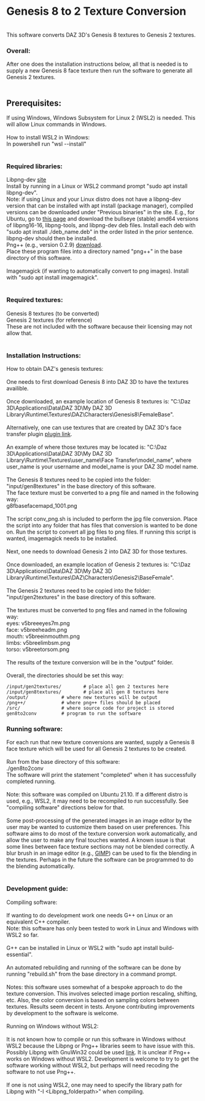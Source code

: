 # Genesis 8 to 2 Texture Conversion
<br>
This software converts DAZ 3D's Genesis 8 textures to Genesis 2 textures.<br>

### Overall:


After one does the installation instructions below, all that is needed is to supply a new Genesis 8 face texture then run the software to generate all Genesis 2 textures.<br>
<br>
## Prerequisites:


If using Windows, Windows Subsystem for Linux 2 (WSL2) is needed. This will allow Linux commands in Windows.<br>
<br>
How to install WSL2 in Windows:<br>
In powershell run "wsl --install"<br>
<br>
### Required libraries:

Libpng-dev [site](http://www.libpng.org/pub/png/libpng.html)<br>
Install by running in a Linux or WSL2 command prompt "sudo apt install libpng-dev".<br>
Note: if using Linux and your Linux distro does not have a libpng-dev version that can be installed with apt install (package manager), compiled versions can be downloaded under "Previous
binaries" in the site. E.g., for Ubuntu, go to [this page](http://packages.debian.org/search?keywords=libpng&suite=default&section=all&arch=any&searchon=names) and download the bullseye (stable) amd64 versions of libpng16-16, libpng-tools, and libpng-dev deb files. Install each deb with "sudo apt install ./deb_name.deb" in the order listed in the prior sentence. libpng-dev should then be installed.
<br>
Png++ (e.g., version 0.2.9) [download](https://www.nongnu.org/pngpp/).<br>
Place these program files into a directory named "png++" in the base directory of this software.<br>
<br>
Imagemagick (if wanting to automatically convert to png images). Install with "sudo apt install imagemagick".<br>
<br>
### Required textures:

Genesis 8 textures (to be converted)<br>
Genesis 2 textures (for reference)<br>
These are not included with the software because their licensing may not allow that.<br>
<br>
### Installation Instructions:

How to obtain DAZ's genesis textures:<br>
<br>
One needs to first download Genesis 8 into DAZ 3D to have the textures availible.<br>
<br>
Once downloaded, an example location of Genesis 8 textures is: "C:\Daz 3D\Applications\Data\DAZ 3D\My DAZ 3D Library\Runtime\Textures\DAZ\Characters\Genesis8\FemaleBase".<br>
<br>
Alternatively, one can use textures that are created by DAZ 3D's face transfer plugin [plugin link](https://www.daz3d.com/face-transfer-unlimited).<br>
<br>
An example of where those textures may be located is: "C:\Daz 3D\Applications\Data\DAZ 3D\My DAZ 3D Library\Runtime\Textures\user_name\Face Transfer\model_name", where user_name is your username and model_name is your DAZ 3D model name.<br>
<br>
The Genesis 8 textures need to be copied into the folder: "input/gen8textures" in the base directory of this software.<br>
The face texture must be converted to a png file and named in the following way:<br>
g8fbasefacemapd_1001.png<br>
<br> 
The script conv_png.sh is included to perform the jpg file conversion. Place the script into any folder that has files that conversion is wanted to be done on. Run the script to convert all jpg files to png files. If running this script is wanted, imagemagick needs to be installed.<br>
<br>
Next, one needs to download Genesis 2 into DAZ 3D for those textures.<br>
<br>
Once downloaded, an example location of Genesis 2 textures is: "C:\Daz 3D\Applications\Data\DAZ 3D\My DAZ 3D Library\Runtime\Textures\DAZ\Characters\Genesis2\BaseFemale".<br>
<br>
The Genesis 2 textures need to be copied into the folder: "input/gen2textures" in the base directory of this software.<br>
<br>
The textures must be converted to png files and named in the following way:<br>
eyes: v5breeeyes7m.png<br>
face: v5breeheadm.png<br>
mouth: v5breeinmouthm.png<br>
limbs: v5breelimbsm.png<br>
torso: v5breetorsom.png<br>
<br>
The results of the texture conversion will be in the "output" folder.<br>
<br>
Overall, the directories should be set this way:<br>
```
/input/gen2textures/		# place all gen 2 textures here
/input/gen8textures/		# place all gen 8 textures here
/output/			# where new textures will be output
/png++/				# where png++ files should be placed
/src/				# where source code for project is stored
gen8to2conv			# program to run the software
```

### Running software:

For each run that new texture conversions are wanted, supply a Genesis 8 face texture which will be used for all Genesis 2 textures to be created.<br>
<br>
Run from the base directory of this software:<br>
./gen8to2conv<br>
The software will print the statement "completed" when it has successfully completed running.<br>
<br>
Note: this software was compiled on Ubuntu 21.10. If a different distro is used, e.g., WSL2, it may need to be recompiled to run successfully. See "compiling software" directions below for that.<br>
<br>
Some post-processing of the generated images in an image editor by the user may be wanted to customize them based on user preferences. This software aims to do most of the texture conversion work automatically, and allow the user to make any final touches wanted. A known issue is that some lines between face texture sections may not be blended correctly. A blur brush in an image editor (e.g., [GIMP](https://www.gimp.org)) can be used to fix the blending in the textures. Perhaps in the future the software can be programmed to do the blending automatically.<br>
<br>
### Development guide:

Compiling software:<br>
<br>
If wanting to do development work one needs G++ on Linux or an equivalent C++ compiler.<br>
Note: this software has only been tested to work in Linux and Windows with WSL2 so far.<br>
<br>
G++ can be installed in Linux or WSL2 with "sudo apt install build-essential".<br>
<br>
An automated rebuilding and running of the software can be done by running "rebuild.sh" from the base directory in a command prompt.<br>
<br>
Notes: this software uses somewhat of a bespoke approach to do the texture conversion. This involves selected image portion rescaling, shifting, etc. Also, the color conversion is based on sampling colors between textures. Results seem decent in tests. Anyone contributing improvements by development to the software is welcome.<br>
<br>
Running on Windows without WSL2:<br>
<br>
It is not known how to compile or run this software in Windows without WSL2 because the Libpng or Png++ libraries seem to have issue with this. Possibly Libpng with GnuWin32 could be used [link](https://gnuwin32.sourceforge.net/packages/libpng.htm). It is unclear if Png++ works on Windows without WSL2. Development is welcome to try to get the software working without WSL2, but perhaps will need recoding the software to not use Png++.<br>
<br>
If one is not using WSL2, one may need to specify the library path for Libpng with "-I <Libpng_folderpath>" when compiling.<br>
